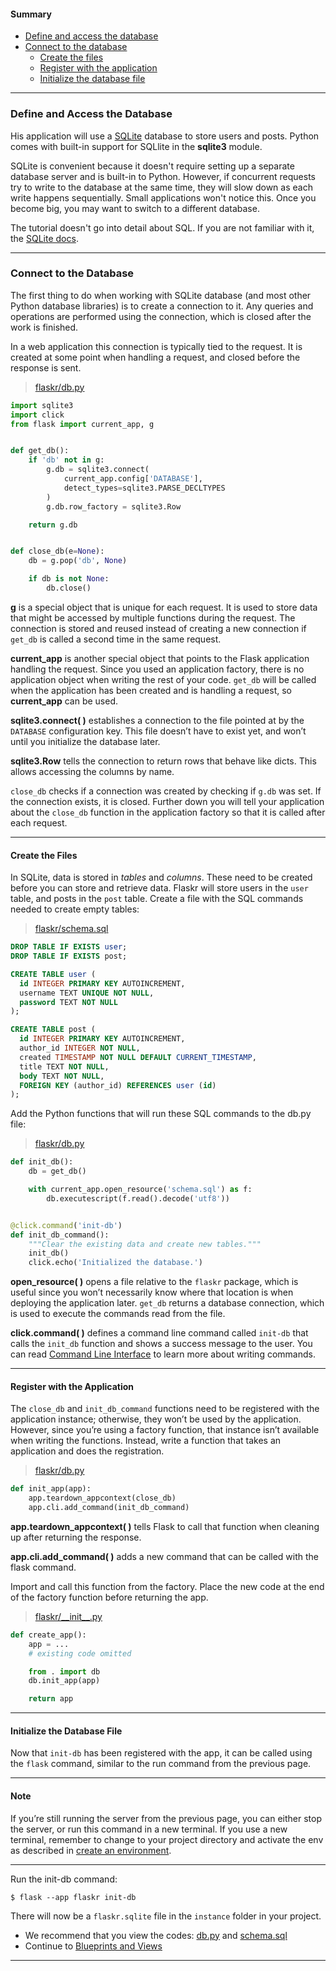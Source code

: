 #### Summary
- [Define and access the database](https://github.com/romuro-pauliv/Introduction-to-Flask/blob/main/flask-tutorial/flaskr/md/database.md#define-and-access-the-database)
- [Connect to the database](https://github.com/romuro-pauliv/Introduction-to-Flask/blob/main/flask-tutorial/flaskr/md/database.md#connect-to-the-database)
    + [Create the files](https://github.com/romuro-pauliv/Introduction-to-Flask/blob/main/flask-tutorial/flaskr/md/database.md#create-the-files)
    + [Register with the application](https://github.com/romuro-pauliv/Introduction-to-Flask/blob/main/flask-tutorial/flaskr/md/database.md#register-with-the-application)
    + [Initialize the database file](https://github.com/romuro-pauliv/Introduction-to-Flask/blob/main/flask-tutorial/flaskr/md/database.md#initialize-the-database-file)

----
### Define and Access the Database

His application will use a [SQLite](https://www.sqlite.org/index.html) database to store users and posts. Python comes with built-in support for SQLlite in the **sqlite3** module.

SQLite is convenient because it doesn't require setting up a separate database server and is built-in to Python. However, if concurrent requests try to write to the database at the same time, they will slow down as each write happens sequentially. Small applications won't notice this. Once you become big, you may want to switch to a different database.

The tutorial doesn't go into detail about SQL. If you are not familiar with it, the [SQLite docs](https://docs.python.org/3/library/sqlite3.html).

----

### Connect to the Database

The first thing to do when working with SQLite database (and most other Python database libraries) is to create a connection to it. Any queries and operations are performed using the connection, which is closed after the work is finished.

In a web application this connection is typically tied to the request. It is created at some point when handling a request, and closed before the response is sent.

> [flaskr/db.py](https://github.com/romuro-pauliv/Introduction-to-Flask/blob/main/flask-tutorial/flaskr/db.py)

```Python
import sqlite3
import click
from flask import current_app, g


def get_db():
    if 'db' not in g:
        g.db = sqlite3.connect(
            current_app.config['DATABASE'],
            detect_types=sqlite3.PARSE_DECLTYPES
        )
        g.db.row_factory = sqlite3.Row

    return g.db


def close_db(e=None):
    db = g.pop('db', None)

    if db is not None:
        db.close()
```

**g** is a special object that is unique for each request. It is used to store data that might be accessed by multiple functions during the request. The connection is stored and reused instead of creating a new connection if `get_db` is called a second time in the same request.

**current_app** is another special object that points to the Flask application handling the request. Since you used an application factory, there is no application object when writing the rest of your code. `get_db` will be called when the application has been created and is handling a request, so **current_app** can be used.

**sqlite3.connect( )** establishes a connection to the file pointed at by the `DATABASE` configuration key. This file doesn’t have to exist yet, and won’t until you initialize the database later.

**sqlite3.Row** tells the connection to return rows that behave like dicts. This allows accessing the columns by name.

`close_db` checks if a connection was created by checking if `g.db` was set. If the connection exists, it is closed. Further down you will tell your application about the `close_db` function in the application factory so that it is called after each request.

----
#### Create the Files

In SQLite, data is stored in _tables_ and _columns_. These need to be created before you can store and retrieve data. Flaskr will store users in the `user` table, and posts in the `post` table. Create a file with the SQL commands needed to create empty tables:

> [flaskr/schema.sql](https://github.com/romuro-pauliv/Introduction-to-Flask/blob/main/flask-tutorial/flaskr/schema.sql)

```SQL
DROP TABLE IF EXISTS user;
DROP TABLE IF EXISTS post;

CREATE TABLE user (
  id INTEGER PRIMARY KEY AUTOINCREMENT,
  username TEXT UNIQUE NOT NULL,
  password TEXT NOT NULL
);

CREATE TABLE post (
  id INTEGER PRIMARY KEY AUTOINCREMENT,
  author_id INTEGER NOT NULL,
  created TIMESTAMP NOT NULL DEFAULT CURRENT_TIMESTAMP,
  title TEXT NOT NULL,
  body TEXT NOT NULL,
  FOREIGN KEY (author_id) REFERENCES user (id)
);
```

Add the Python functions that will run these SQL commands to the db.py file:

> [flaskr/db.py](https://github.com/romuro-pauliv/Introduction-to-Flask/blob/main/flask-tutorial/flaskr/db.py)

```Python
def init_db():
    db = get_db()

    with current_app.open_resource('schema.sql') as f:
        db.executescript(f.read().decode('utf8'))


@click.command('init-db')
def init_db_command():
    """Clear the existing data and create new tables."""
    init_db()
    click.echo('Initialized the database.')
```

**open_resource( )** opens a file relative to the `flaskr` package, which is useful since you won’t necessarily know where that location is when deploying the application later. `get_db` returns a database connection, which is used to execute the commands read from the file.

**click.command( )** defines a command line command called `init-db` that calls the `init_db` function and shows a success message to the user. You can read [Command Line Interface](https://flask.palletsprojects.com/en/2.2.x/cli/) to learn more about writing commands.

----
#### Register with the Application

The `close_db` and `init_db_command` functions need to be registered with the application instance; otherwise, they won’t be used by the application. However, since you’re using a factory function, that instance isn’t available when writing the functions. Instead, write a function that takes an application and does the registration.

> [flaskr/db.py](https://github.com/romuro-pauliv/Introduction-to-Flask/blob/main/flask-tutorial/flaskr/db.py)

```Python
def init_app(app):
    app.teardown_appcontext(close_db)
    app.cli.add_command(init_db_command)
```

**app.teardown_appcontext( )** tells Flask to call that function when cleaning up after returning the response.

**app.cli.add_command( )** adds a new command that can be called with the flask command.

Import and call this function from the factory. Place the new code at the end of the factory function before returning the app.

> [flaskr/__init\__.py](https://github.com/romuro-pauliv/Introduction-to-Flask/blob/main/flask-tutorial/flaskr/__init__.py)

```Python
def create_app():
    app = ...
    # existing code omitted

    from . import db
    db.init_app(app)

    return app
```

----
#### Initialize the Database File

Now that `init-db` has been registered with the app, it can be called using the `flask` command, similar to the run command from the previous page.

----
#### Note
If you’re still running the server from the previous page, you can either stop the server, or run this command in a new terminal. If you use a new terminal, remember to change to your project directory and activate the env as described in [create an environment](https://github.com/romuro-pauliv/Introduction-to-Flask/blob/main/flask-tutorial/README.md#create-an-environment).

----

Run the init-db command:

`$ flask --app flaskr init-db`

There will now be a `flaskr.sqlite` file in the `instance` folder in your project.

- We recommend that you view the codes: [db.py](https://github.com/romuro-pauliv/Introduction-to-Flask/blob/main/flask-tutorial/flaskr/db.py) and [schema.sql](https://github.com/romuro-pauliv/Introduction-to-Flask/blob/main/flask-tutorial/flaskr/schema.sql)
- Continue to [Blueprints and Views](https://github.com/romuro-pauliv/Introduction-to-Flask/blob/main/flask-tutorial/flaskr/md/auth.md)

----
